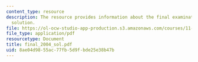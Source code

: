 ```yaml
---
content_type: resource
description: The resource provides information about the final examination and its
  solution.
file: https://ol-ocw-studio-app-production.s3.amazonaws.com/courses/11-128-information-technology-and-the-labor-market-spring-2005/8ae04d9855ac77fb5d9fbde25e38b47b_final_2004_sol.pdf
file_type: application/pdf
resourcetype: Document
title: final_2004_sol.pdf
uid: 8ae04d98-55ac-77fb-5d9f-bde25e38b47b
---
```

